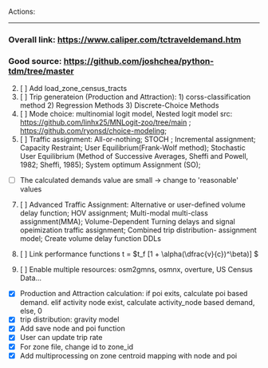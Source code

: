 Actions:

---
### Overall link: https://www.caliper.com/tctraveldemand.htm
### Good source: https://github.com/joshchea/python-tdm/tree/master
2. [ ] Add load_zone_census_tracts
3. [ ] Trip generateion (Production and Attraction): 1) corss-classification method  2) Regression Methods  3) Discrete-Choice Methods
4. [ ] Mode choice: multinomial logit model, Nested logit model
    src: https://github.com/linhx25/MNLogit-zoo/tree/main ; https://github.com/ryonsd/choice-modeling;
5. [ ] Traffic assignment: All-or-nothing; STOCH ; Incremental assignment; Capacity Restraint; User  Equilibrium(Frank-Wolf method); Stochastic User Equilibrium (Method of Successive Averages, Sheffi and Powell, 1982; Sheffi, 1985); System optimum Assignment (SO);
* [ ] The calculated demands value are small -> change to 'reasonable' values
7. [ ] Advanced Traffic Assignment: Alternative or user-defined volume delay function; HOV assignment; Multi-modal multi-class assignment(MMA);  Volume-Dependent Turning delays and signal opeimization traffic assignment; Combined trip distribution- assignment model; Create volume delay function DDLs

9. [ ] Link performance functions  t = $t_f [1 + \alpha(\dfrac{v}{c})^\beta)] $
10. [ ] Enable multiple resources: osm2gmns, osmnx, overture, US Census Data...
* [X] Production and Attraction calculation: if poi exits, calculate poi based demand. elif activity node exist, calculate activity_node based demand, else, 0
* [X] trip distribution: gravity model
* [X] Add save node and poi function
* [X] User can update trip rate
* [X] For zone file, change id to zone_id
* [X] Add multiprocessing on zone centroid mapping with node and poi
